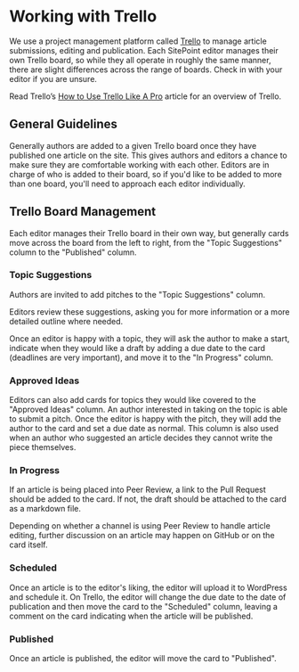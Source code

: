 # Working with Trello

We use a project management platform called [Trello](https://trello.com) to manage article submissions, editing and publication. Each SitePoint editor manages their own Trello board, so while they all operate in roughly the same manner, there are slight differences across the range of boards. Check in with your editor if you are unsure.

Read Trello’s [How to Use Trello Like A Pro](http://blog.trello.com/how-to-use-trello-like-a-pro/) article for an overview of Trello.

## General Guidelines 

Generally authors are added to a given Trello board once they have published one article on the site. This gives authors and editors a chance to make sure they are comfortable working with each other. Editors are in charge of who is added to their board, so if you'd like to be added to more than one board, you'll need to approach each editor individually.

## Trello Board Management

Each editor manages their Trello board in their own way, but generally cards move across the board from the left to right, from the "Topic Suggestions" column to the "Published" column.

### Topic Suggestions

Authors are invited to add pitches to the "Topic Suggestions" column.

Editors review these suggestions, asking you for more information or a more detailed outline where needed.

Once an editor is happy with a topic, they will ask the author to make a start, indicate when they would like a draft by adding a due date to the card (deadlines are very important), and move it to the "In Progress" column.

### Approved Ideas

Editors can also add cards for topics they would like covered to the "Approved Ideas" column. An author interested in taking on the topic is able to submit a pitch. Once the editor is happy with the pitch, they will add the author to the card and set a due date as normal. This column is also used when an author who suggested an article decides they cannot write the piece themselves.

### In Progress

If an article is being placed into Peer Review, a link to the Pull Request should be added to the card. If not, the draft should be attached to the card as a markdown file.

Depending on whether a channel is using Peer Review to handle article editing, further discussion on an article may happen on GitHub or on the card itself.

### Scheduled

Once an article is to the editor's liking, the editor will upload it to WordPress and schedule it. On Trello, the editor will change the due date to the date of publication and then move the card to the "Scheduled" column, leaving a comment on the card indicating when the article will be published.

### Published

Once an article is published, the editor will move the card to "Published".